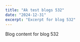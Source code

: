 ```yaml
---
title: "Ak test blogs 532"
date: "2024-12-31"
excerpt: "Excerpt for blog 532"
---
```


Blog content for blog 532